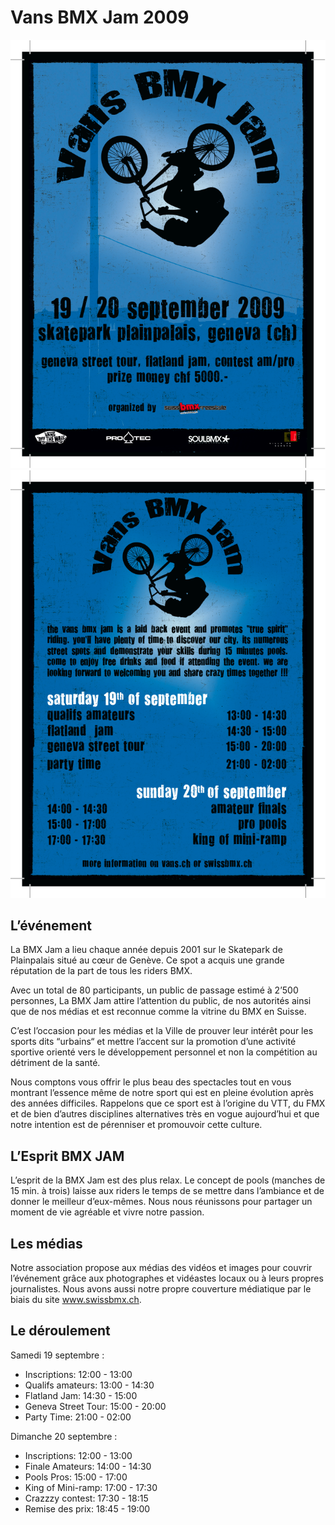 # Vans BMX Jam 2009

<!-- Manuel Hitz -->

![vansbmxjam09_a6](./media/vansbmxjam09_a6.png)
![vansbmxjam09_a6_2](./media/vansbmxjam09_a6_2.png)

## L’événement

La BMX Jam a lieu chaque année depuis 2001 sur le Skatepark de Plainpalais situé au cœur de Genève. Ce spot a acquis une grande réputation de la part de tous les riders BMX.

Avec un total de 80 participants, un public de passage estimé à 2’500 personnes, La BMX Jam attire l’attention du public, de nos autorités ainsi que de nos médias et est reconnue comme la vitrine du BMX en Suisse.

C’est l’occasion  pour les médias et la Ville de prouver leur intérêt pour les sports dits “urbains“ et mettre l’accent sur la promotion d’une activité sportive orienté vers le développement personnel et non la compétition au détriment de la santé.

Nous comptons vous offrir le plus beau des spectacles tout en vous montrant l’essence même de notre sport qui est en pleine évolution après des années difficiles. Rappelons que ce sport est à l’origine du VTT, du FMX et de bien d’autres disciplines alternatives très en vogue aujourd’hui et que notre intention est de pérenniser et promouvoir cette culture.

## L’Esprit BMX JAM

L’esprit de la BMX Jam est des plus relax. Le concept de pools (manches de 15 min. à trois) laisse aux riders le temps de se mettre dans l’ambiance et de donner le meilleur d’eux-mêmes. Nous nous réunissons pour partager un moment de vie agréable et vivre notre passion.

## Les médias

Notre association propose aux médias des vidéos et images pour couvrir l’événement grâce aux photographes et vidéastes locaux ou à leurs propres journalistes. Nous avons aussi notre propre couverture médiatique par le biais du site www.swissbmx.ch.

## Le déroulement

Samedi 19 septembre :

- Inscriptions: 12:00  -  13:00
- Qualifs amateurs: 13:00  -  14:30
- Flatland Jam: 14:30  -  15:00
- Geneva Street Tour: 15:00  -  20:00
- Party Time: 21:00  -  02:00

Dimanche 20 septembre :

- Inscriptions: 12:00  -  13:00
- Finale Amateurs: 14:00  -  14:30
- Pools Pros: 15:00  -  17:00
- King of Mini-ramp: 17:00  -  17:30
- Crazzzy contest: 17:30  -  18:15
- Remise des prix: 18:45  -  19:00
